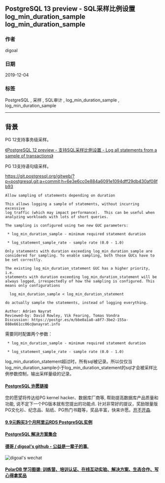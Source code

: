 ## PostgreSQL 13 preview - SQL采样比例设置 log_min_duration_sample log_min_duration_sample  
                                                                                                                  
### 作者                                                                                                                  
digoal                                                                                                                  
                                                                                                                  
### 日期                                                                                                                  
2019-12-04                                                                                                                  
                                                                                                                  
### 标签                                                                                                                  
PostgreSQL , 采样 , SQL审计 , log_min_duration_sample , log_min_duration_sample  
                                 
----                                                                                                            
                                                                                                              
## 背景     
PG 12支持事务级采样。  
  
[《PostgreSQL 12 preview - 支持SQL采样比例设置 - Log all statements from a sample of transactions》](../201904/20190405_09.md)    
  
PG 13支持语句级采样。  
  
https://git.postgresql.org/gitweb/?p=postgresql.git;a=commit;h=6e3e6cc0e884a6091e1094dff29db430af08fb93  
  
```  
Allow sampling of statements depending on duration  
  
This allows logging a sample of statements, without incurring excessive  
log traffic (which may impact performance).  This can be useful when  
analyzing workloads with lots of short queries.  
  
The sampling is configured using two new GUC parameters:  
  
 * log_min_duration_sample - minimum required statement duration  
  
 * log_statement_sample_rate - sample rate (0.0 - 1.0)  
  
Only statements with duration exceeding log_min_duration_sample are  
considered for sampling. To enable sampling, both those GUCs have to  
be set correctly.  
  
The existing log_min_duration_statement GUC has a higher priority, i.e.  
statements with duration exceeding log_min_duration_statement will be  
always logged, irrespectedly of how the sampling is configured. This  
means only configurations  
  
  log_min_duration_sample < log_min_duration_statement  
  
do actually sample the statements, instead of logging everything.  
  
Author: Adrien Nayrat  
Reviewed-by: David Rowley, Vik Fearing, Tomas Vondra  
Discussion: https://postgr.es/m/bbe0a1a8-a8f7-3be2-155a-888e661cc06c@anayrat.info  
```  
  
需要同时配置两个参数：  
  
```  
 * log_min_duration_sample - minimum required statement duration  
  
 * log_statement_sample_rate - sample rate (0.0 - 1.0)  
```  
  
log_min_duration_statement超过时，所有sql被记录。所以仅仅当log_min_duration_sample小于log_min_duration_statement的sql才会被采样比例参数控制，输出采样量级的记录。  
    
  
  
  
  
  
  
  
  
  
  
  
  
  
  
  
  
  
  
  
  
  
  
  
  
  
  
  
  
  
  
  
  
  
  
  
  
  
  
  
  
  
  
  
  
  
  
  
  
  
  
  
  
  
  
  
  
#### [PostgreSQL 许愿链接](https://github.com/digoal/blog/issues/76 "269ac3d1c492e938c0191101c7238216")
您的愿望将传达给PG kernel hacker、数据库厂商等, 帮助提高数据库产品质量和功能, 说不定下一个PG版本就有您提出的功能点. 针对非常好的提议，奖励限量版PG文化衫、纪念品、贴纸、PG热门书籍等，奖品丰富，快来许愿。[开不开森](https://github.com/digoal/blog/issues/76 "269ac3d1c492e938c0191101c7238216").  
  
  
#### [9.9元购买3个月阿里云RDS PostgreSQL实例](https://www.aliyun.com/database/postgresqlactivity "57258f76c37864c6e6d23383d05714ea")
  
  
#### [PostgreSQL 解决方案集合](https://yq.aliyun.com/topic/118 "40cff096e9ed7122c512b35d8561d9c8")
  
  
#### [德哥 / digoal's github - 公益是一辈子的事.](https://github.com/digoal/blog/blob/master/README.md "22709685feb7cab07d30f30387f0a9ae")
  
  
![digoal's wechat](../pic/digoal_weixin.jpg "f7ad92eeba24523fd47a6e1a0e691b59")
  
  
#### [PolarDB 学习图谱: 训练营、培训认证、在线互动实验、解决方案、生态合作、写心得拿奖品](https://www.aliyun.com/database/openpolardb/activity "8642f60e04ed0c814bf9cb9677976bd4")
  

